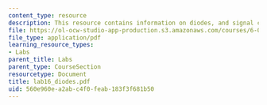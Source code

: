 ```yaml
---
content_type: resource
description: This resource contains information on diodes, and signal conditioning.
file: https://ol-ocw-studio-app-production.s3.amazonaws.com/courses/6-071j-introduction-to-electronics-signals-and-measurement-spring-2006/560e960ea2abc4f0feab183f3f681b50_lab16_diodes.pdf
file_type: application/pdf
learning_resource_types:
- Labs
parent_title: Labs
parent_type: CourseSection
resourcetype: Document
title: lab16_diodes.pdf
uid: 560e960e-a2ab-c4f0-feab-183f3f681b50
---
```

